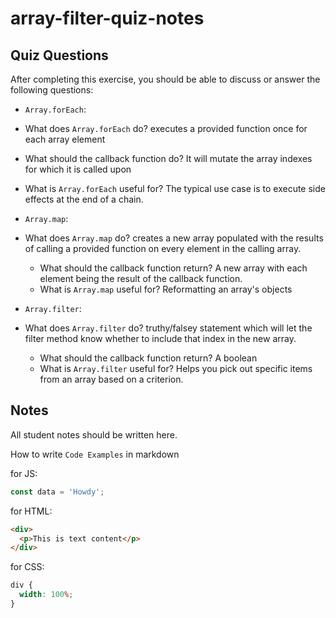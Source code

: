 # array-filter-quiz-notes

## Quiz Questions

After completing this exercise, you should be able to discuss or answer the following questions:

- `Array.forEach`:
- What does `Array.forEach` do?
  executes a provided function once for each array element
- What should the callback function do?
  It will mutate the array indexes for which it is called upon
- What is `Array.forEach` useful for?
  The typical use case is to execute side effects at the end of a chain.

- `Array.map`:
- What does `Array.map` do?
  creates a new array populated with the results of calling a provided function on every element in the calling array.
  - What should the callback function return?
    A new array with each element being the result of the callback function.
  - What is `Array.map` useful for?
    Reformatting an array's objects
- `Array.filter`:
- What does `Array.filter` do?
  truthy/falsey statement which will let the filter method know whether to include that index in the new array.
  - What should the callback function return? A boolean
  - What is `Array.filter` useful for?
    Helps you pick out specific items from an array based on a criterion.

## Notes

All student notes should be written here.

How to write `Code Examples` in markdown

for JS:

```javascript
const data = 'Howdy';
```

for HTML:

```html
<div>
  <p>This is text content</p>
</div>
```

for CSS:

```css
div {
  width: 100%;
}
```
